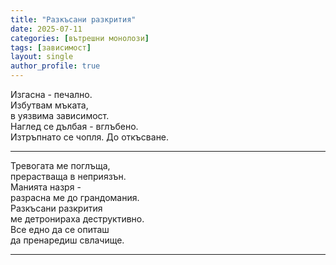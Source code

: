 ```yaml
---
title: "Разкъсани разкрития"
date: 2025-07-11
categories: [вътрешни монолози]
tags: [зависимост]
layout: single
author_profile: true
---
```

<div class="poem3">
Изгасна - печално.<br/>
Избутвам мъката,<br/>
в уязвима зависимост.<br/>
Наглед се дълбая - вглъбено.<br/>
Изтръпнато се чопля. До откъсване.<br/>
</div>
<hr/>

<div class="poem3">
Тревогата ме поглъща,<br/>
прерастваща в неприязън.<br/>
Манията назря - <br/>
разрасна ме до грандомания.<br/>
Разкъсани разкрития<br/>
ме детронираха деструктивно.<br/>
Все едно да се опиташ<br/>
да пренаредиш свлачище.<br/>

</div>
<hr/>